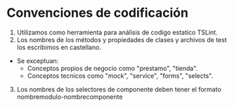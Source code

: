 # Convenciones de codificación

1. Utilizamos como herramienta para análisis de codigo estatico TSLint.
2. Los nombres de los métodos y propiedades de clases y archivos de test los escribimos en castellano.
* Se exceptuan: 
    * Conceptos propios de negocio como "prestamo", "tienda". 
    * Conceptos tecnicos como "mock", "service", "forms", "selects".  
3. Los nombres de los selectores de componente deben tener el formato nombremodulo-nombrecomponente
